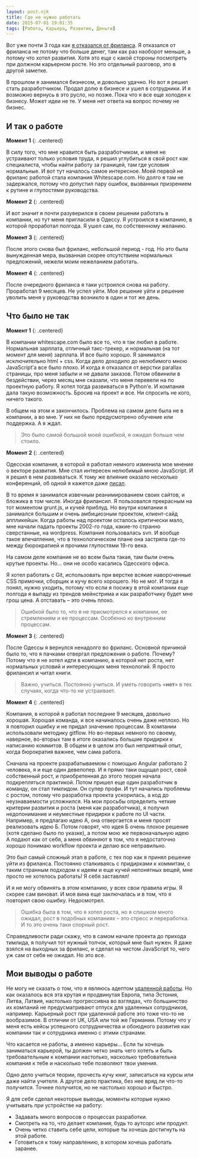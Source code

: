 ```yaml
---
layout: post.njk
title: Где не нужно работать
date: 2015-07-01 19:01:35
tags: [Работа, Карьера, Развитие, Деньги]
---
```


Вот уже почти 3 года как [я отказался от фриланса](/blog/why-i-gave-up-freelancing/). Я отказался от фриланса не потому что больше денег, там как раз наоборот меньше, а потому что хотел развития. Хотя это еще с какой стороны посмотреть при должном карьерном росте. Но это отдельный разговор, это в другой заметке.

В прошлом я занимался бизнесом, и довольно удачно. Но вот я решил стать разработчиком. Продал долю в бизнесе и ушел в сотрудники. И я возможно вернусь в это русло, но позже. Пока что я все еще холоден к бизнесу. Может идеи не те. У меня нет ответа  на вопрос почему не бизнес. 

## И так о работе

**Момент 1**
{: .centered}

В силу того, что мне нравится быть разработчиком, и меня не устраивают только условия труда, я решил углубиться в свой рост как специалиста, чтобы найти работу за границей, там где условия нормальные. И вот тут началось самое интересное. Моей первой не фриланс работой стала компания Whitescape.com. Но долго я там не задержался, потому что допустил пару ошибок, вызванных призрением к рутине и глупостями руководства.

**Момент 2**
{: .centered}

И вот значит я почти разуверился в своем решении работать в компании, но тут меня пригласили в Одессу. Я устроился в компанию, в которой проработал полгода. Я ушел сам, по собственному желанию.

**Момент 3**
{: .centered}

После этого снова был фриланс, небольшой период - год. Но это была вынужденная мера, вызванная скорее отсутствием нормальных предложений, нежели моим нежеланием работать.

**Момент 4**
{: .centered}

После очередного фриланса я таки устроился снова на работу. Проработал 9 месяцев. Не успел уйти. Мое решение уйти и решение уволить меня у руководства возникло в один и тот же день.

## Что было не так

**Момент 1**
{: .centered}

В компании whitescape.com было все то, что я так любил в работе. Нормальная зарплата, отличный такс-трекер, и нормальная (на тот момент для меня) зарплата. И все было хорошо. Я занимался исключительно html + css. Когда дело доходило до нелюбимого мною JavaScript’а все было плохо. И когда я отказался от верстки parallax страницы, про меня забыли и не давали заказов. Потом обвинили в бездействии, через месяц мне сказали, что меня перевели на по проектную работу. Я хотел тогда развиваться в Python’е. И компания дала такую возможность. Бросив на проект и все. Ни спросить не кого, ничего такого. 

В общем на этом и закончилось. Проблема на самом деле была не в компании, а во мне. У них не было предусмотрено обучение или поддержка. А я ждал.

>Это было самой большой моей ошибкой, я ожидал больше чем стоило.

**Момент 2**
{: .centered}

Одесская компания, в которой я работал немного изменила мое мнение о векторе развития. Мне стал интересен нелюбимый мною JavaScript. И я решил в нем развиваться. К тому же влияние оказало несколько конференций, об одной я кажется даже [писал](/blog/yandex-subbotnik/).

В то время я занимался извечным реанимированием своих сайтов, и бложика в том числе. Иногда фрилансил. Я пользовался прекрасным на тот моментом grunt.js, и кучей приблуд. Но внутри компании я занимался большим и очень амбициозным проектом, клиент-сайд аппликейшн. Когда работы над проектом осталось критически мало, мне начали падать проекты 2002-го года, какие-то странно сверстанные, на wordpress. Компания пользовалась svn. И вообще такое впечатление, что в технологическом плане она застряла где-то между бюрократией и прочими глупостями 19-го века. 

На самом деле компания не во всем была такая, там были очень крутые проекты. Но… они не особо касались Одесского офиса. 

Я хотел работать с Git, использовать при верстке всякие навороченные CSS примочки, сборщик и кучу всего хорошего. Но не мог. И тогда я понял, нужно уходить, потому что если я посижу в этой компании еще полгода я выпаду из трендов мейнстрима и как разработчику будет мне грош цена. А отставать – это очень плохо.

>Ошибкой было то, что я не присмотрелся к компании, ее стремлениям и ее процессам. Особенно ко внутренним процессам.

**Момент 3**
{: .centered}

После Одессы я вернулся ненадолго во фриланс. Основной причиной было то, что я пачками отвергал предложения о работе. Почему? Потому что я не хотел идти в компанию, в которой нет роста, нет нормальных условий и интересующих меня технологий. Я просто фрилансил и читал книги.

>Важно, учиться. Постоянно учиться. И уметь говорить «**нет**» в тех случаях, когда что-то не устраивает.

**Момент 4**
{: .centered}

Компания, в которой я работал последние 9 месяцев, довольно хорошая. Хорошая команда, и все начиналось очень даже неплохо. Но я повторил ошибку и не придал значению процессам. В компании использовали методику gitflow. Но во-первых немного по своему, наверное, во-вторых там в итоге оказались большие придирки к написанию коммитов. В общем и в целом это был неприятный опыт, когда бюрократия важнее, чем сама работа.

Сначала на проекте разрабатываемом с помощью Angular работало 2 человека, я и еще один девелопер. И я прямо таки ощущал рост, свой собственный рост, и приобретенная до этого теория начала подкрепляться практикой. Потом пришел еще один разработчик в команду, он стал тимлидом. Он супер профи. И тут начались проблемы с ростом, потому что разработка проекта ускорилась, а код до неузнаваемости усложнился. На мои просьбы определить четкие критерии развития и роста (меня как разработчика), я получил недопонимание и неуместные придирки к работе по UI части. Например, я предлагаю идею А, она отвергается и меня просят реализовать идею Б. Потом говорят, что идея Б очень плохое решение (хотя сделано было по указке), а потом мою же первоначальную идею А подают как от себя, а меня обвиняют в том, что я недостаточно хорошо понимаю workflow проекта и делаю все неправильно. 

Это был самый сложный этап в работе, с тех пор как я принял решение уйти из фриланса. Постоянно сталкиваясь с придирками к коммитам, с таким странным подходом к идеям и еще кучей непонятных вещей, мне просто не хотелось работать! Я себя заставлял!

И я не могу обвинять в этом компанию, у всех свои правила игры. Я скорее сам виноват. И моя вина еще заключалась и в том, что я повторил свою ошибку. Недосмотрел.

>Ошибка была в том, что я хотел роста, но я слишком много ожидал, рост в подобных компаниях – это стресс и переработка. И то это очень таки спорный рост.

Справедливости ради скажу, что в самом начале проекта до прихода тимлида, я получил тот нужный толчок, который мне был нужен. Я даже взялся на выходных за фриланс, и сделал на чистом JavaScript  то, чего уж сам от себя не ожидал. Но это все.

## Мои выводы о работе

Не могу не сказать о том, что я являюсь адептом [удаленной работы](/blog/remote/). Но как оказалось вся эта крутая и продвинутая Европа, типа Эстония, Литва, Латвия, настолько прогрессивна во взглядах, что большинство их компаний не предусматривают отпуск для удаленных сотрудников, например. Карьерный рост при удаленной работе это тоже что-то не вообразимое. В отличии от UK, USA или той же Германии. Потому что у меня есть кейсы успешного сотрудничества и обоюдного развития как компании так и сотрудника именно с этими странами.

Что касается не работы, а именно карьеры… Если ты хочешь заниматься карьерой, ты должен четко знать чего хотеть и быть требовательным к компании настолько, насколько требовательна компания к тебе и насколько тебе позволяют твои умения.

Одно дело учиться теории, прочесть кучу книг, записаться на курсы или даже найти учителя. А другое дело практика, без нее вряд ли что-то получится. Точнее получится, но не настолько хорошо и быстро.

Я для себя сделал некоторые выводы, моменты которые нужно учитывать при устройстве на работу:

* Задавать много вопросов о процессах разработки.
* Смотреть на то, что делает компания, будь то аутсорс или продукт.
* Очень четко ставить себе цели, которые ты хочешь достигнуть на этой работе.
* Готовиться к тому направлению, в котором хочешь работать заранее.